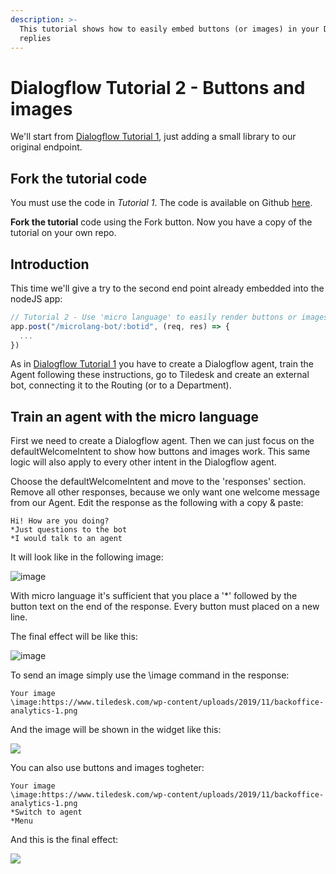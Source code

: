 ```yaml
---
description: >-
  This tutorial shows how to easily embed buttons (or images) in your Dialogflow
  replies
---
```


# Dialogflow Tutorial 2 - Buttons and images

We'll start from [Dialogflow Tutorial 1](apis/tutorials/dialogflow-as-external-chatbot-integration), just adding a small library to our original endpoint.

## Fork the tutorial code

You must use the code in *Tutorial 1*. The code is available on Github [here](https://github.com/Tiledesk/tiledesk-dialogflow-proxy-tutorial).

**Fork the tutorial** code using the Fork button. Now you have a copy of the tutorial on your own repo.

## Introduction

This time we'll give a try to the second end point already embedded into the nodeJS app:

```javascript
// Tutorial 2 - Use 'micro language' to easily render buttons or images
app.post("/microlang-bot/:botid", (req, res) => {
  ...
})
```

As in [Dialogflow Tutorial 1](apis/tutorials/dialogflow-as-external-chatbot-integration) you have to create a Dialogflow agent, train the Agent following these instructions, go to Tiledesk and create an external bot, connecting it to the Routing (or to a Department).

## Train an agent with the micro language

First we need to create a Dialogflow agent. Then we can just focus on the defaultWelcomeIntent to show how buttons and images work. This same logic will also apply to every other intent in the Dialogflow agent.

Choose the defaultWelcomeIntent and move to the 'responses' section. Remove all other responses, because we only want one welcome message from our Agent. Edit the response as the following with a copy & paste:

```text
Hi! How are you doing?
*Just questions to the bot
*I would talk to an agent
```
It will look like in the following image:

![image](https://user-images.githubusercontent.com/32564846/79048582-7c084000-7c1e-11ea-8b56-9375033d7930.png)

With micro language it's sufficient that you place a '\*' followed by the button text on the end of the response. Every button must placed on a new line.

The final effect will be like this:

![image](https://user-images.githubusercontent.com/32564846/79064642-e1097780-7caa-11ea-8710-a54c90987ceb.png)

To send an image simply use the \image command in the response:

```text
Your image
\image:https://www.tiledesk.com/wp-content/uploads/2019/11/backoffice-analytics-1.png
```

And the image will be shown in the widget like this:

![](https://user-images.githubusercontent.com/32564846/79065860-cee00700-7cb3-11ea-8b93-39608855fa8a.png)

You can also use buttons and images togheter:

```text
Your image
\image:https://www.tiledesk.com/wp-content/uploads/2019/11/backoffice-analytics-1.png
*Switch to agent
*Menu
```
And this is the final effect:

![](https://user-images.githubusercontent.com/32564846/79065982-9ee53380-7cb4-11ea-88d4-a6730d8b7c40.png)



